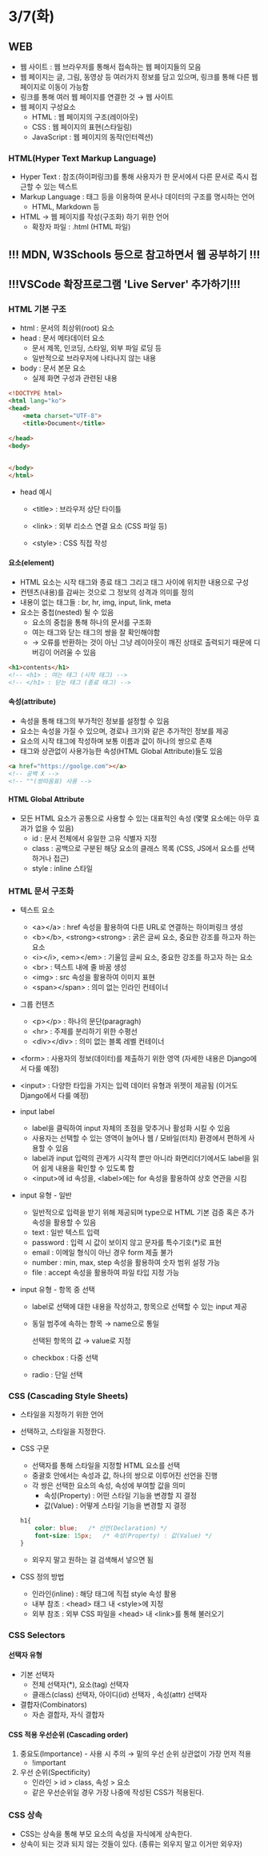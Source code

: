 # 3/7(화)

## WEB

* 웹 사이트 : 웹 브라우저를 통해서 접속하는 웹 페이지들의 모음
* 웹 페이지는 글, 그림, 동영상 등 여러가지 정보를 담고 있으며, 링크를 통해 다른 웹 페이지로 이동이 가능함
* 링크를 통해 여러 웹 페이지를 연결한 것 → 웹 사이트
* 웹 페이지 구성요소
  * HTML : 웹 페이지의 구조(레이아웃)
  * CSS : 웹 페이지의 표현(스타일링)
  * JavaScript : 웹 페이지의 동작(인터렉션)



### HTML(Hyper Text Markup Language)

* Hyper Text : 참조(하이퍼링크)를 통해 사용자가 한 문서에서 다른 문서로 즉시 접근할 수 있는 텍스트
* Markup Language : 태그 등을 이용하여 문서나 데이터의 구조를 명시하는 언어
  * HTML, Markdown 등
* HTML → 웹 페이지를 작성(구조화) 하기 위한 언어
  * 확장자 파일 : .html (HTML 파일)



## !!! MDN, W3Schools 등으로 참고하면서 웹 공부하기 !!!

## !!!VSCode 확장프로그램 'Live Server' 추가하기!!!



### HTML 기본 구조

* html : 문서의 최상위(root) 요소
* head : 문서 메타데이터 요소
  * 문서 제목, 인코딩, 스타일, 외부 파일 로딩 등
  * 일반적으로 브라우저에 나타나지 않는 내용
* body : 문서 본문 요소
  * 실제 화면 구성과 관련된 내용

```html
<!DOCTYPE html>
<html lang="ko">
<head>
    <meta charset="UTF-8">
    <title>Document</title>
    
</head>
<body>
        
        
</body>
</html>
```

* head 예시

  * \<title> : 브라우저 상단 타이틀

  * \<link> : 외부 리소스 연결 요소 (CSS 파일 등)

  * \<style> : CSS 직접 작성

#### 요소(element)

* HTML 요소는 시작 태그와 종료 태그 그리고 태그 사이에 위치한 내용으로 구성
* 컨텐츠(내용)를 감싸는 것으로 그 정보의 성격과 의미를 정의
* 내용이 없는 태그들 : br, hr, img, input, link, meta
* 요소는 중첩(nested) 될 수 있음
  * 요소의 중첩을 통해 하나의 문서를 구조화
  * 여는 태그와 닫는 태그의 쌍을 잘 확인해야함
  * → 오류를 반환하는 것이 아닌 그냥 레이아웃이 깨진 상태로 출력되기 때문에 디버깅이 어려울 수 있음

``` html
<h1>contents</h1>
<!-- <h1> : 여는 태그 (시작 태그) -->
<!-- </h1> : 닫는 태그 (종료 태그) -->
```

#### 속성(attribute)

* 속성을 통해 태그의 부가적인 정보를 설정할 수 있음
* 요소는 속성을 가질 수 있으며, 경로나 크기와 같은 추가적인 정보를 제공
* 요소의 시작 태그에 작성하며 보통 이름과 값이 하나의 쌍으로 존재
* 태그와 상관없이 사용가능한 속성(HTML Global Attribute)들도 있음

```` html
<a href="https://goolge.com"></a>
<!-- 공백 X -->
<!-- ""(쌍따옴표) 사용 -->
````

#### HTML Global Attribute

* 모든 HTML 요소가 공통으로 사용할 수 있는 대표적인 속성 (몇몇 요소에는 아무 효과가 없을 수 있음)
  * id : 문서 전체에서 유일한 고유 식별자 지정
  * class : 공백으로 구분된 해당 요소의 클래스 목록 (CSS, JS에서 요소를 선택하거나 접근)
  * style : inline 스타일


### HTML 문서 구조화

* 텍스트 요소

  * \<a>\</a> : href 속성을 활용하여 다른 URL로 연결하는 하이퍼링크 생성
  * \<b>\</b>, \<strong>\<strong> : 굵은 글씨 요소, 중요한 강조를 하고자 하는 요소
  * \<i>\</i>, \<em>\</em> : 기울임 글씨 요소, 중요한 강조를 하고자 하는 요소
  * \<br> : 텍스트 내에 줄 바꿈 생성
  * \<img> : src 속성을 활용하여 이미지 표현
  * \<span>\</span> : 의미 없는 인라인 컨테이너

* 그룹 컨텐츠

  * \<p>\</p> : 하나의 문단(paragragh)
  * \<hr> : 주제를 분리하기 위한 수평선
  * \<div>\</div> : 의미 없는 블록 레벨 컨테이너

* \<form> : 사용자의 정보(데이터)를 제출하기 위한 영역 (자세한 내용은 Django에서 다룰 예정)

* \<input> : 다양한 타입을 가지는 입력 데이터 유형과 위젯이 제공됨 (이거도 Django에서 다룰 예정)

* input label

  * label을 클릭하여 input 자체의 초점을 맞추거나 활성화 시킬 수 있음
  * 사용자는 선택할 수 있는 영역이 늘어나 웹 / 모바일(터치) 환경에서 편하게 사용할 수 있음
  * label과 input 입력의 관계가 시각적 뿐만 아니라 화면리더기에서도 label을 읽어 쉽게 내용을 확인할 수 있도록 함
  * \<input>에 id 속성을, \<label>에는 for 속성을 활용하여 상호 연관을 시킴

* input 유형 - 일반

  * 일반적으로 입력을 받기 위해 제공되며 type으로 HTML 기본 검증 혹은 추가 속성을 활용할 수 있음
  * text : 일반 텍스트 입력
  * password : 입력 시 값이 보이지 않고 문자를 특수기호(*)로 표현
  * email : 이메일 형식이 아닌 경우 form 제출 불가
  * number : min, max, step 속성을 활용하여 숫자 범위 설정 가능
  * file : accept 속성을 활용하여 파일 타입 지정 가능

* input 유형 - 항목 중 선택

  * label로 선택에 대한 내용을 작성하고, 항목으로 선택할 수 있는 input 제공

  * 동일 범주에 속하는 항목 → name으로 통일

    선택된 항목의 값 → value로 지정

  * checkbox : 다중 선택

  * radio : 단일 선택



### CSS (Cascading Style Sheets)

* 스타일을 지정하기 위한 언어

* 선택하고, 스타일을 지정한다.

* CSS 구문

  * 선택자를 통해 스타일을 지정할 HTML 요소를 선택
  * 중괄호 안에서는 속성과 값, 하나의 쌍으로 이루어진 선언을 진행
  * 각 쌍은 선택한 요소의 속성, 속성에 부여할 값을 의미
    * 속성(Property) : 어떤 스타일 기능을 변경할 지 결정
    * 값(Value) : 어떻게 스타일 기능을 변경할 지 결정

  ``` css
  h1{
      color: blue;   /* 선언(Declaration) */
      font-size: 15px;   /* 속성(Property) : 값(Value) */
  }
  ```

  * 외우지 말고 원하는 걸 검색해서 넣으면 됨

* CSS 정의 방법

  * 인라인(inline) : 해당 태그에 직접 style 속성 활용
  * 내부 참조 : \<head> 태그 내 \<style>에 지정
  * 외부 참조 : 외부 CSS 파일을 \<head> 내 \<link>를 통해 불러오기



### CSS Selectors

#### 선택자 유형

* 기본 선택자
  * 전체 선택자(*), 요소(tag) 선택자
  * 클래스(class) 선택자, 아이디(id) 선택자 , 속성(attr) 선택자
* 결합자(Combinators)
  * 자손 결합자, 자식 결합자

#### CSS 적용 우선순위 (Cascading order)

1. 중요도(Importance) - 사용 시 주의  → 밑의 우선 순위 상관없이 가장 먼저 적용
   * !important
2. 우선 순위(Spectificity)
   * 인라인 > id > class, 속성 > 요소
   * 같은 우선순위일 경우 가장 나중에 작성된 CSS가 적용된다.



### CSS 상속

* CSS는 상속을 통해 부모 요소의 속성을 자식에게 상속한다.
* 상속이 되는 것과 되지 않는 것들이 있다. (종류는 외우지 말고 이거만 외우자)
